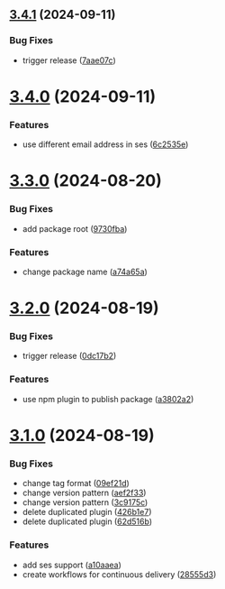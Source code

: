 ## [3.4.1](https://github.com/MrAPPs-RSM/MrappsEmailNodeModule/compare/3.4.0...3.4.1) (2024-09-11)


### Bug Fixes

* trigger release ([7aae07c](https://github.com/MrAPPs-RSM/MrappsEmailNodeModule/commit/7aae07cf9824b39bd886d62912d990af324d6255))

# [3.4.0](https://github.com/MrAPPs-RSM/MrappsEmailNodeModule/compare/3.3.0...3.4.0) (2024-09-11)


### Features

* use different email address in ses ([6c2535e](https://github.com/MrAPPs-RSM/MrappsEmailNodeModule/commit/6c2535eee53c1b9721597dab536cff1ff385d885))

# [3.3.0](https://github.com/MrAPPs-RSM/MrappsEmailNodeModule/compare/3.2.0...3.3.0) (2024-08-20)


### Bug Fixes

* add package root ([9730fba](https://github.com/MrAPPs-RSM/MrappsEmailNodeModule/commit/9730fbadf9b955ea3b7cfb012148b9c560b803d9))


### Features

* change package name ([a74a65a](https://github.com/MrAPPs-RSM/MrappsEmailNodeModule/commit/a74a65a2d76ea14af3c40ec7e14bc7ae026e1383))

# [3.2.0](https://github.com/MrAPPs-RSM/MrappsEmailNodeModule/compare/3.1.0...3.2.0) (2024-08-19)


### Bug Fixes

* trigger release ([0dc17b2](https://github.com/MrAPPs-RSM/MrappsEmailNodeModule/commit/0dc17b251802d5670fdcaf51688e6fd9f7fdacab))


### Features

* use npm plugin to publish package ([a3802a2](https://github.com/MrAPPs-RSM/MrappsEmailNodeModule/commit/a3802a243a8ed2ed67160fca90e86722979351d6))

# [3.1.0](https://github.com/MrAPPs-RSM/MrappsEmailNodeModule/compare/3.0.1...3.1.0) (2024-08-19)


### Bug Fixes

* change tag format ([09ef21d](https://github.com/MrAPPs-RSM/MrappsEmailNodeModule/commit/09ef21d9578dbfd063b9d6ec197b4eba68a47899))
* change version pattern ([aef2f33](https://github.com/MrAPPs-RSM/MrappsEmailNodeModule/commit/aef2f332f550fbfd6b81529e66c740fcc2e68443))
* change version pattern ([3c9175c](https://github.com/MrAPPs-RSM/MrappsEmailNodeModule/commit/3c9175c5379683167c6c025be9548c520e4c8aff))
* delete duplicated plugin ([426b1e7](https://github.com/MrAPPs-RSM/MrappsEmailNodeModule/commit/426b1e7f1f248728d0b368028a82a08cf4b0d65c))
* delete duplicated plugin ([62d516b](https://github.com/MrAPPs-RSM/MrappsEmailNodeModule/commit/62d516b044fd46c5807e600c576473afd01531e0))


### Features

* add ses support ([a10aaea](https://github.com/MrAPPs-RSM/MrappsEmailNodeModule/commit/a10aaeaaef8e7ebecb1ad4f7a0193547cf5802d7))
* create workflows for continuous delivery ([28555d3](https://github.com/MrAPPs-RSM/MrappsEmailNodeModule/commit/28555d31d7e18fed4911c72d371842b91ff12060))
